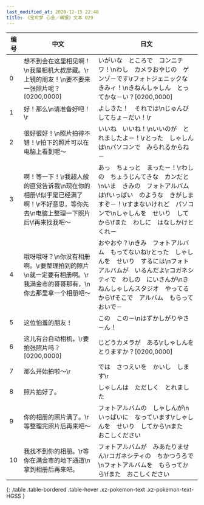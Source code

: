 ```yaml
---
last_modified_at: 2020-12-15 22:48
title: 《宝可梦 心金／魂银》文本 029
---
```

| 编号 | 中文 | 日文 |
| ---- | ---- | ---- |
| 0 | 想不到会在这里相见啊！\n我是相机大叔彦藏。\r上镜的朋友！\n要不要来一张照片呢？[0200,0000] | いがいな　ところで　コンニチワ！\nわし　カメラおやじの　ゲンゾ－です\rフォトジェニックな　きみィ！\nきねんしゃしん　とってかな－い？[0200,0000] |
| 1 | 好！那么\n请准备好吧！\r | よしきた！　それでは\nじゅんび　してちょ－だい！\r |
| 2 | 很好很好！\n照片拍得不错！\r拍下的照片可以在电脑上看到呢～ | いいね　いいね！\nいいのが　とれましたよ－！\rとった　しゃしんは\nパソコンで　みられるからね－ |
| 3 | 啊！等一下！\r我超人般的直觉告诉我\n现在你的相册\f似乎是已经满了啊！\r不好意思，等你先去\n电脑上整理一下照片后\f再来找我吧～ | あっ　ちょっと　まった－！\rわしの　ちょうじんてきな　カンだと\nいま　きみの　フォトアルバムは\fいっぱい　のような　きがしますぞ－！\rすまないけれど　パソコンで\nしゃしんを　せいり　してから\fまた　わしに　はなしかけとくれ－ |
| 4 | 哦呀哦呀？\n你没有相册啊。\r要整理拍到的照片\n就一定要有相册啊。\r我满金市的哥哥那有，\n你去那里拿一个相册吧～ | おやおや？\nきみ　フォトアルバム　もってないね\rとった　しゃしんを　せいり　するには\nフォトアルバムが　いるんだよ\rコガネシティで　わしの　にいさんが\nきねんしゃしんスタジオ　やってるから\fそこで　アルバム　もらっておいで－ |
| 5 | 这位怕羞的朋友！ | この　この－\nはずかしがりやさ－ん！ |
| 6 | 这儿有台自动相机，\r要拍张照片吗？[0200,0000] | じどうカメラが　ある\rしゃしんを　とりますか？[0200,0000] |
| 7 | 那么开始拍啦～\r | では　さつえいを　かいし　します\r |
| 8 | 照片拍好了。 | しゃしんは　ただしく　とれました |
| 9 | 你的相册的照片满了。\r等整理完照片后再来吧～ | フォトアルバムの　しゃしんが\nいっぱいに　なっています\rしゃしんを　せいり　してから\nまた　おこしください |
| 10 | 我找不到你的相册。\r等你在满金市的地下通道\n拿到相册后再来吧。 | フォトアルバムが　みあたりません\rコガネシティの　ちかつうろで\nフォトアルバムを　もらってから\fまた　おこしください |
{: .table .table-bordered .table-hover .xz-pokemon-text .xz-pokemon-text-HGSS }
